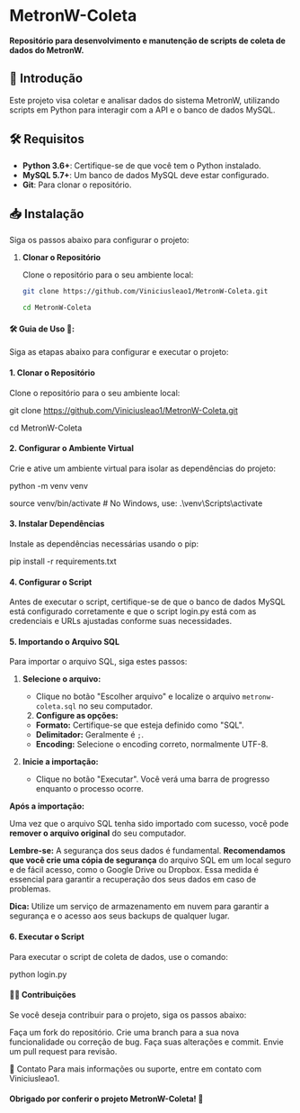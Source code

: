 # MetronW-Coleta

**Repositório para desenvolvimento e manutenção de scripts de coleta de dados do MetronW.**

## 🚀 Introdução

Este projeto visa coletar e analisar dados do sistema MetronW, utilizando scripts em Python para interagir com a API e o banco de dados MySQL.

## 🛠️ Requisitos

- **Python 3.6+**: Certifique-se de que você tem o Python instalado.
- **MySQL 5.7+**: Um banco de dados MySQL deve estar configurado.
- **Git**: Para clonar o repositório.

## 📥 Instalação

Siga os passos abaixo para configurar o projeto:

1. **Clonar o Repositório**

   Clone o repositório para o seu ambiente local:

   ```bash
   git clone https://github.com/Viniciusleao1/MetronW-Coleta.git
   
   cd MetronW-Coleta
   

#### 🛠️ Guia de Uso 🎨: 

Siga as etapas abaixo para configurar e executar o projeto:


#### 1. Clonar o Repositório

Clone o repositório para o seu ambiente local:

git clone https://github.com/Viniciusleao1/MetronW-Coleta.git

cd MetronW-Coleta

#### 2. Configurar o Ambiente Virtual

Crie e ative um ambiente virtual para isolar as dependências do projeto:

python -m venv venv

source venv/bin/activate  # No Windows, use: .\venv\Scripts\activate

#### 3. Instalar Dependências

Instale as dependências necessárias usando o pip:

pip install -r requirements.txt

#### 4. Configurar o Script

Antes de executar o script, certifique-se de que o banco de dados MySQL está configurado corretamente e que o script login.py está com as credenciais e URLs ajustadas conforme suas necessidades.

#### 5. Importando o Arquivo SQL

Para importar o arquivo SQL, siga estes passos:

1. **Selecione o arquivo:**
   * Clique no botão "Escolher arquivo" e localize o arquivo `metronw-coleta.sql` no seu computador.

   2. **Configure as opções:**
   * **Formato:** Certifique-se que esteja definido como "SQL".
   * **Delimitador:** Geralmente é `;`.
   * **Encoding:** Selecione o encoding correto, normalmente UTF-8.

3. **Inicie a importação:**
   * Clique no botão "Executar". Você verá uma barra de progresso enquanto o processo ocorre.

**Após a importação:**

Uma vez que o arquivo SQL tenha sido importado com sucesso, você pode **remover o arquivo original** do seu computador. 

**Lembre-se:** A segurança dos seus dados é fundamental. **Recomendamos que você crie uma cópia de segurança** do arquivo SQL em um local seguro e de fácil acesso, como o Google Drive ou Dropbox. Essa medida é essencial para garantir a recuperação dos seus dados em caso de problemas. 

**Dica:** Utilize um serviço de armazenamento em nuvem para garantir a segurança e o acesso aos seus backups de qualquer lugar.





#### 6. Executar o Script

Para executar o script de coleta de dados, use o comando:

python login.py

#### 🧑‍💻 Contribuições

Se você deseja contribuir para o projeto, siga os passos abaixo:

Faça um fork do repositório.
Crie uma branch para a sua nova funcionalidade ou correção de bug.
Faça suas alterações e commit.
Envie um pull request para revisão.

📧 Contato
Para mais informações ou suporte, entre em contato com Viniciusleao1.



#### Obrigado por conferir o projeto MetronW-Coleta! 🚀
